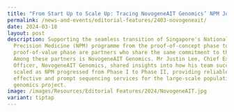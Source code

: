 ```yaml
---
title: "From Start Up to Scale Up: Tracing NovogeneAIT Genomics’ NPM Journey"
permalink: /news-and-events/editorial-features/2403-novogeneait/
date: 2024-03-18
layout: post
description: Supporting the seamless transition of Singapore's National
  Precision Medicine (NPM) programme from the proof-of-concept phase to the
  proof-of-value phase are partners who share the same commitment to the cause.
  Among these partners is NovogeneAIT Genomics. Mr Justin Lee, Chief Executive
  Officer, NovogeneAIT Genomics, shared insights into how his team successfully
  scaled as NPM progressed from Phase I to Phase II, providing reliable, cost
  effective and prompt sequencing services for the large-scale population
  genomics project.
image: /images/Resources/Editorial Features/2024/NovogeneAIT.jpg
variant: tiptap
---
```

